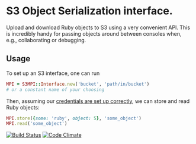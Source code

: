 S3 Object Serialization interface.
=========

Upload and download Ruby objects to S3 using a very convenient API.
This is incredibly handy for passing objects around between consoles when, e.g.,
collaborating or debugging.


Usage
-----

To set up an S3 interface, one can run

```ruby
MPI = S3MPI::Interface.new('bucket', 'path/in/bucket')
# or a constant name of your choosing
```

Then, assuming our [credentials are set up correctly](https://aws.amazon.com/articles/8621639827664165),
we can store and read Ruby objects:

```ruby
MPI.store({some: 'ruby', object: 5}, 'some_object')
MPI.read('some_object')
```

[![Build Status](https://travis-ci.org/robertzk/s3mpi.svg?branch=master)](https://travis-ci.org/robertzk/s3mpi)
[![Code Climate](https://codeclimate.com/github/robertzk/s3mpi.png)](https://codeclimate.com/github/robertzk/s3mpi)

